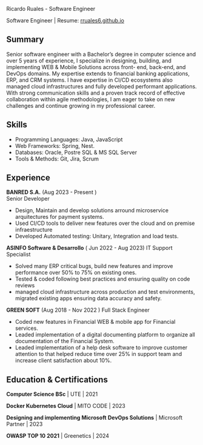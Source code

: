 Ricardo Ruales - Software Engineer

Software Engineer | Resume: [rruales6.github.io](https://yourportfolio.github.io)

## Summary

Senior software engineer with a Bachelor’s degree in computer
science and over 5 years of experience, I specialize in designing,
building, and implementing WEB & Mobile Solutions across front-
end, back-end, and DevOps domains. My expertise extends to
financial banking applications, ERP, and CRM systems. I have
expertise in CI/CD ecosystems also managed cloud infrastructures and fully
developed performant applications. With strong communication
skills and a proven track record of effective collaboration within agile
methodologies, I am eager to take on new challenges and continue
growing in my professional career.

## Skills
- Programming Languages: Java, JavaScript 
- Web Frameworks: Spring, Nest.
- Databases: Oracle, Postre SQL & MS SQL Server
- Tools & Methods: Git, Jira, Scrum

## Experience
**BANRED S.A.** (Aug 2023 - Present )   
Senior Developer
- Design, Maintain and develop solutions arround microservice arquitectures
for payment systems.
- Used CI/CD tools to deliver new features over the cloud and on premise
infraestructure
- Developed Automated testing: Unitary, Integration and load tests.

**ASINFO Software & Desarrollo** ( Jun 2022 - Aug 2023)
IT Support Specialist
- Solved many ERP critical bugs, build new features and improve performance
over 50% to 75% on existing ones.
- Tested & coded following best practices
and ensuring quality on code reviews
- managed cloud infrastructure across production
and test environments, migrated existing apps ensuring data accuracy and
safety.

**GREEN SOFT** (Aug 2018 - Nov 2022 )
Full Stack Engineer
- Coded new features in Financial WEB & mobile app for Financial services.
-  Leaded implementation of a digital documenting platform to organize all documentation of the Financial
System.
- Leaded implementation of a help desk software to improve customer
attention to that helped reduce time over 25% in support team and increase
client satisfaction about 10%.


## Education & Certifications
**Computer Science BSc**                | UTE  | 2021

**Docker Kubernetes Cloud**             | MITO CODE  | 2023

**Designing and implementing Microsoft**
**DevOps Solutions**                    | Microsoft Partner  | 2023

**OWASP TOP 10 2021**                   | Greenetics  | 2024


